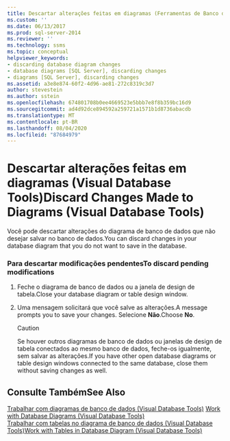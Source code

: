 ```yaml
---
title: Descartar alterações feitas em diagramas (Ferramentas de Banco de Dados Visual) | Microsoft Docs
ms.custom: ''
ms.date: 06/13/2017
ms.prod: sql-server-2014
ms.reviewer: ''
ms.technology: ssms
ms.topic: conceptual
helpviewer_keywords:
- discarding database diagram changes
- database diagrams [SQL Server], discarding changes
- diagrams [SQL Server], discarding changes
ms.assetid: a3e8e874-60f2-4d96-ae81-272c8319c3d7
author: stevestein
ms.author: sstein
ms.openlocfilehash: 674801708b0ee4669523e5bbb7e8f8b359bc16d9
ms.sourcegitcommit: ad4d92dce894592a259721a1571b1d8736abacdb
ms.translationtype: MT
ms.contentlocale: pt-BR
ms.lasthandoff: 08/04/2020
ms.locfileid: "87684979"
---
```

# <a name="discard-changes-made-to-diagrams-visual-database-tools"></a><span data-ttu-id="25359-102">Descartar alterações feitas em diagramas (Visual Database Tools)</span><span class="sxs-lookup"><span data-stu-id="25359-102">Discard Changes Made to Diagrams (Visual Database Tools)</span></span>
  <span data-ttu-id="25359-103">Você pode descartar alterações do diagrama de banco de dados que não desejar salvar no banco de dados.</span><span class="sxs-lookup"><span data-stu-id="25359-103">You can discard changes in your database diagram that you do not want to save in the database.</span></span>  
  
### <a name="to-discard-pending-modifications"></a><span data-ttu-id="25359-104">Para descartar modificações pendentes</span><span class="sxs-lookup"><span data-stu-id="25359-104">To discard pending modifications</span></span>  
  
1.  <span data-ttu-id="25359-105">Feche o diagrama de banco de dados ou a janela de design de tabela.</span><span class="sxs-lookup"><span data-stu-id="25359-105">Close your database diagram or table design window.</span></span>  
  
2.  <span data-ttu-id="25359-106">Uma mensagem solicitará que você salve as alterações.</span><span class="sxs-lookup"><span data-stu-id="25359-106">A message prompts you to save your changes.</span></span> <span data-ttu-id="25359-107">Selecione **Não**.</span><span class="sxs-lookup"><span data-stu-id="25359-107">Choose **No**.</span></span>  
  
    > [!CAUTION]  
    >  <span data-ttu-id="25359-108">Se houver outros diagramas de banco de dados ou janelas de design de tabela conectados ao mesmo banco de dados, feche-os igualmente, sem salvar as alterações.</span><span class="sxs-lookup"><span data-stu-id="25359-108">If you have other open database diagrams or table design windows connected to the same database, close them without saving changes as well.</span></span>  
  
## <a name="see-also"></a><span data-ttu-id="25359-109">Consulte Também</span><span class="sxs-lookup"><span data-stu-id="25359-109">See Also</span></span>  
 <span data-ttu-id="25359-110">[Trabalhar com diagramas de banco de dados &#40;Visual Database Tools&#41;](visual-database-tools.md) </span><span class="sxs-lookup"><span data-stu-id="25359-110">[Work with Database Diagrams &#40;Visual Database Tools&#41;](visual-database-tools.md) </span></span>  
 [<span data-ttu-id="25359-111">Trabalhar com tabelas no diagrama de banco de dados &#40;Visual Database Tools&#41;</span><span class="sxs-lookup"><span data-stu-id="25359-111">Work with Tables in Database Diagram &#40;Visual Database Tools&#41;</span></span>](work-with-tables-in-database-diagram-visual-database-tools.md)  
  
  
